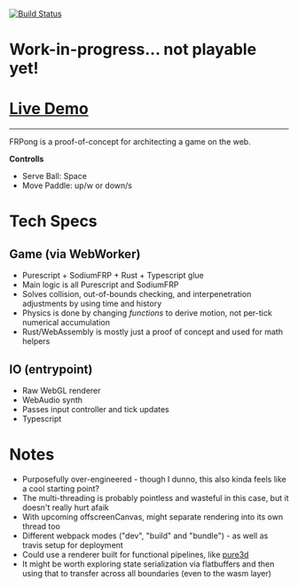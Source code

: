 [![Build Status](https://travis-ci.org/dakom/frpong.svg?branch=master)](https://travis-ci.org/dakom/frpong)


# Work-in-progress... not playable yet!

# [Live Demo](https://dakom.github.io/frpong)
----

FRPong is a proof-of-concept for architecting a game on the web.

**Controlls**

* Serve Ball: Space
* Move Paddle: up/w or down/s

# Tech Specs

## Game (via WebWorker)

* Purescript + SodiumFRP + Rust + Typescript glue
* Main logic is all Purescript and SodiumFRP
* Solves collision, out-of-bounds checking, and interpenetration adjustments by using time and history
* Physics is done by changing _functions_ to derive motion, not per-tick numerical accumulation 
* Rust/WebAssembly is mostly just a proof of concept and used for math helpers

## IO (entrypoint) 

* Raw WebGL renderer
* WebAudio synth 
* Passes input controller and tick updates 
* Typescript

# Notes

* Purposefully over-engineered - though I dunno, this also kinda feels like a cool starting point? 
* The multi-threading is probably pointless and wasteful in this case, but it doesn't really hurt afaik
* With upcoming offscreenCanvas, might separate rendering into its own thread too
* Different webpack modes ("dev", "build" and "bundle") - as well as travis setup for deployment
* Could use a renderer built for functional pipelines, like [pure3d](https://github.com/dakom/pure3d)
* It might be worth exploring state serialization via flatbuffers and then using that to transfer across all boundaries (even to the wasm layer)
